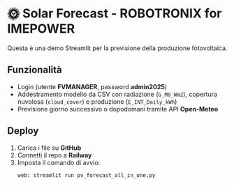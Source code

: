 # 🌞 Solar Forecast - ROBOTRONIX for IMEPOWER

Questa è una demo Streamlit per la previsione della produzione fotovoltaica.

## Funzionalità
- Login (utente **FVMANAGER**, password **admin2025**)
- Addestramento modello da CSV con radiazione (`G_M0_Wm2`), copertura nuvolosa (`cloud_cover`) e produzione (`E_INT_Daily_kWh`)
- Previsione giorno successivo o dopodomani tramite API **Open-Meteo**

## Deploy
1. Carica i file su **GitHub**
2. Connetti il repo a **Railway**
3. Imposta il comando di avvio:  
   ```bash
   web: streamlit run pv_forecast_all_in_one.py
   ```
